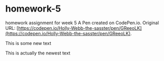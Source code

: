 # homework-5
homework assignment for week 5
A Pen created on CodePen.io. Original URL: [https://codepen.io/Holly-Webb-the-sasster/pen/GReeoLK](https://codepen.io/Holly-Webb-the-sasster/pen/GReeoLK).

This is some new text 

This is actually the newest text 
